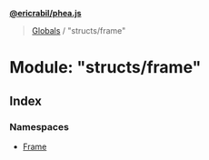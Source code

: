 **[@ericrabil/phea.js](../README.md)**

> [Globals](../README.md) / "structs/frame"

# Module: "structs/frame"

## Index

### Namespaces

* [Frame](_structs_frame_.frame.md)
